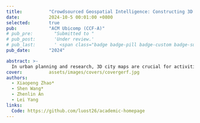 ```yaml
---
title:          "Crowdsourced Geospatial Intelligence: Constructing 3D Urban Maps with Satellitic Radiance Fields"
date:           2024-10-5 00:01:00 +0800
selected:       true
pub:            "ACM Ubicomp (CCF-A)"
# pub_pre:        "Submitted to "
# pub_post:       'Under review.'
# pub_last:       ' <span class="badge badge-pill badge-custom badge-success">Spotlight</span>'
pub_date:       "2024"

abstract: >-
  In urban planning and research, 3D city maps are crucial for activities such as cellular network design, urban development, and climate research. Traditionally, creating these models has involved costly techniques like manual 3D mapping, interpretation of satellite or aerial images, or the use of sophisticated depth-sensing equipment. In this work, we propose a novel approach to develop 3D urban maps by examining the influence of urban structures on satellite signals, using GPS records crowdsourced from hundreds of smartphones during everyday user movements. We introduce the concept of satellitic radiance fields (SaRF), a novel neural scene representation technique designed to capture the distribution of GPS signals in urban settings. SaRF employs a sparse voxel octree framework to depict voxel-centric implicit fields, capturing physical properties like the density of each voxel. This model is progressively refined using a differentiable ray-marching process, ultimately leading to the reconstruction of 3D urban maps. 
cover:          assets/images/covers/covergerf.jpg
authors:
  - Xiaopeng Zhao*
  - Shen Wang*
  - Zhenlin An
  - Lei Yang
links:
  Code: https://github.com/luost26/academic-homepage
---
```

